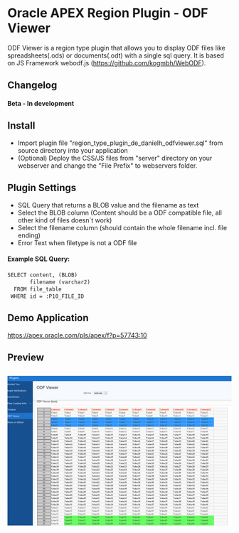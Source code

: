 # Oracle APEX Region Plugin - ODF Viewer
ODF Viewer is a region type plugin that allows you to display ODF files like spreadsheets(.ods) or documents(.odt) with a single sql query.
It is based on JS Framework webodf.js (https://github.com/kogmbh/WebODF).


## Changelog
#### Beta - In development

## Install
- Import plugin file "region_type_plugin_de_danielh_odfviewer.sql" from source directory into your application
- (Optional) Deploy the CSS/JS files from "server" directory on your webserver and change the "File Prefix" to webservers folder.

## Plugin Settings
- SQL Query that returns a BLOB value and the filename as text
- Select the BLOB column (Content should be a ODF compatible file, all other kind of files doesn´t work)
- Select the filename column (should contain the whole filename incl. file ending)
- Error Text when filetype is not a ODF file

#### Example SQL Query:
```language-sql
SELECT content, (BLOB)
       filename (varchar2)
  FROM file_table
 WHERE id = :P10_FILE_ID
```
## Demo Application
https://apex.oracle.com/pls/apex/f?p=57743:10

## Preview
![](https://github.com/Dani3lSun/apex-plugin-odfviewer/blob/master/preview.png)
---
